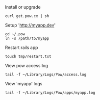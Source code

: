 Install or upgrade

    curl get.pow.cx | sh


Setup 'http://myapp.dev'

    cd ~/.pow
    ln -s /path/to/myapp

Restart rails app

    touch tmp/restart.txt

View pow access log

    tail -f ~/Library/Logs/Pow/access.log
    
View 'myapp' logs

    tail -f ~/Library/Logs/Pow/apps/myapp.log
    
